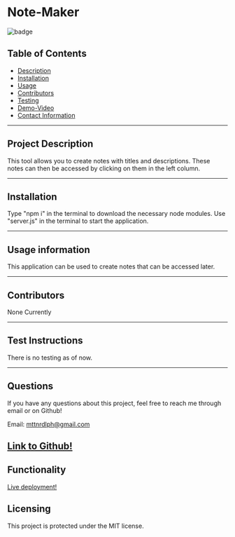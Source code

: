 # Note-Maker

![badge](https://img.shields.io/badge/License-MIT-brightgreen)

## Table of Contents

- [Description](#project-description)
- [Installation](#installation)
- [Usage](#usage-information)
- [Contributors](#contributors)
- [Testing](#test-instructions)
- [Demo-Video](#functionality)
- [Contact Information](#questions)

---

## Project Description

This tool allows you to create notes with titles and descriptions. These notes can then be accessed by clicking on them in the left column. 

---

## Installation

Type "npm i" in the terminal to download the necessary node modules. Use "server.js" in the terminal to start the application.

---

## Usage information

This application can be used to create notes that can be accessed later.

---

## Contributors

None Currently

---

## Test Instructions

There is no testing as of now.

---

## Questions

If you have any questions about this project, feel free to reach me through email or on Github!

Email: mttnrdlph@gmail.com

[Link to Github!](https://github.com/RobeandHat)
---

## Functionality

[Live deployment!](https://note-taker-222.herokuapp.com/)


## Licensing

This project is protected under the MIT license.
